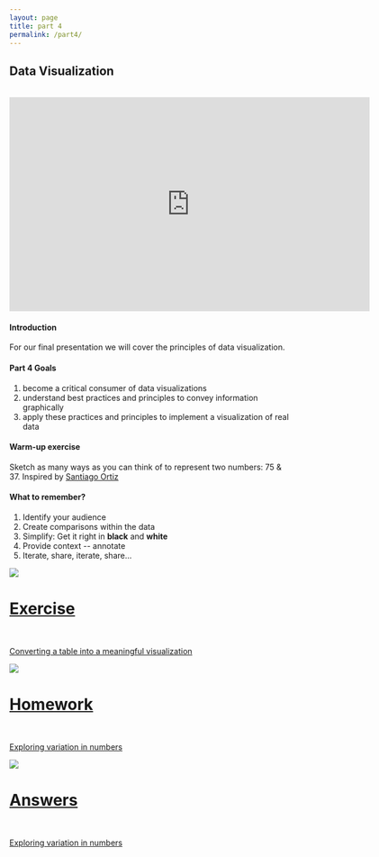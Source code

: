 ```yaml
---
layout: page
title: part 4
permalink: /part4/
---
```


## Data Visualization
<br>
<iframe src="https://docs.google.com/presentation/d/186LxIQ8fLcmwlroeT8-z3LDm1QQ7zMFtqTH1k5i3lmw/embed?start=false&loop=false&delayms=3000" frameborder="0" width="640" height="380" allowfullscreen="true" mozallowfullscreen="true" webkitallowfullscreen="true"></iframe>
<br>   

#### Introduction  
For our final presentation we will cover the principles of data visualization.   


####  Part 4 Goals  
1. become a critical consumer of data visualizations
2. understand best practices and principles to convey information graphically
3. apply these practices and principles to implement a visualization of real data   


#### Warm-up exercise   
Sketch as many ways as you can think of to represent two numbers: 75 & 37. Inspired by <a href = "http://blog.visual.ly/45-ways-to-communicate-two-quantities/" target = "_blank">Santiago Ortiz</a>

#### What to remember?  
1. Identify your audience
2. Create comparisons within the data
3. Simplify: Get it right in __black__ and __white__
4. Provide context -- annotate
5. Iterate, share, iterate, share...


<div class="icon">
 <div class="thumbnailicon">
        <a href = "https://github.com/GeoCenter/StataTraining/blob/master/Day4/DHSvisualization.md" target="_blank">
        <img class="thumbnailicon" src="/StataTraining/img/part4.png"/> 
        <span>
            <h1>Exercise</h1>
            <br/>
            <p>Converting a table into a meaningful visualization</p>
        </span>
        </a>
      </div>
    </div>


<div class="icon">
 <div class="thumbnailicon">
        <a href = "https://github.com/GeoCenter/StataTraining/blob/master/Day4/DoFiles/visualizationWarmup.do" target="_blank">
        <img class="thumbnailicon" src="/StataTraining/img/homework.png"/> 
        <span>
            <h1>Homework</h1>
            <br/>
            <p>Exploring variation in numbers</p>
        </span>
        </a>
      </div>
    </div>

<div class="icon">
 <div class="thumbnailicon">
        <a href = "https://github.com/GeoCenter/StataTraining/blob/master/Day4/DoFiles/visualizationWarmup_answers.do" target="_blank">
        <img class="thumbnailicon" src="/StataTraining/img/homework_solution.png"/> 
        <span>
            <h1>Answers</h1>
            <br/>
            <p>Exploring variation in numbers</p>
        </span>
        </a>
      </div>
    </div>   

<br>
<br>
<br>
<br>
<br>
<br>
 

